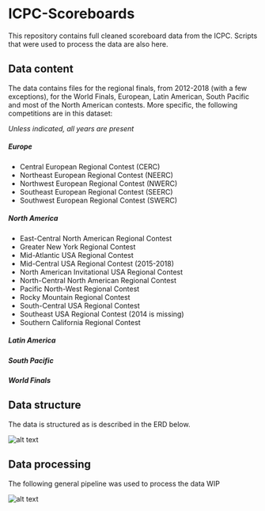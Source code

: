 # ICPC-Scoreboards
This repository contains full cleaned scoreboard data from the ICPC. Scripts that were used to process the data are also here. 

## Data content
The data contains files for the regional finals, from 2012-2018 (with a few exceptions), for the World Finals, European, Latin American, South Pacific and most of the North American contests. More specific, the following competitions are in this dataset:

_Unless indicated, all years are present_

##### Europe
* Central European Regional Contest (CERC)
* Northeast European Regional Contest (NEERC)
* Northwest European Regional Contest (NWERC)
* Southeast European Regional Contest (SEERC)
* Southwest European Regional Contest (SWERC)

##### North America
* East-Central North American Regional Contest 
* Greater New York Regional Contest 
* Mid-Atlantic USA Regional Contest 
* Mid-Central USA Regional Contest (2015-2018)
* North American Invitational USA Regional Contest 
* North-Central North American Regional Contest 
* Pacific North-West Regional Contest 
* Rocky Mountain Regional Contest 
* South-Central USA Regional Contest 
* Southeast USA Regional Contest (2014 is missing)
* Southern California Regional Contest 

##### Latin America
##### South Pacific
##### World Finals


## Data structure
The data is structured as is described in the ERD below.

![alt text](https://github.com/RickdeBoer/ICPC-Scoreboards/tree/master/images/data_structure.png "Data structure")

## Data processing
The following general pipeline was used to process the data WIP

![alt text](https://github.com/RickdeBoer/ICPC-Scoreboards/tree/master/images/data_processing_steps.png "Data structure")
